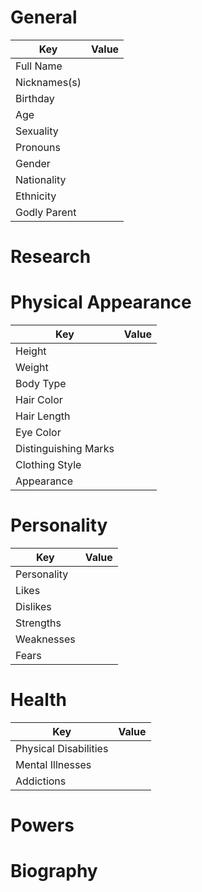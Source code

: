 # General

Key          | Value
------------ | -----
Full Name    |
Nicknames(s) |
Birthday     |
Age          |
Sexuality    |
Pronouns     |
Gender       |
Nationality  |
Ethnicity    |
Godly Parent |

# Research

# Physical Appearance

Key                  | Value
-------------------- | -----
Height               |
Weight               |
Body Type            |
Hair Color           |
Hair Length          |
Eye Color            |
Distinguishing Marks |
Clothing Style       |
Appearance           |

# Personality

Key         | Value
----------- | -----
Personality |
Likes       |
Dislikes    |
Strengths   |
Weaknesses  |
Fears       |

# Health

Key                   | Value
--------------------- | -----
Physical Disabilities |
Mental Illnesses      |
Addictions            |

# Powers

# Biography
